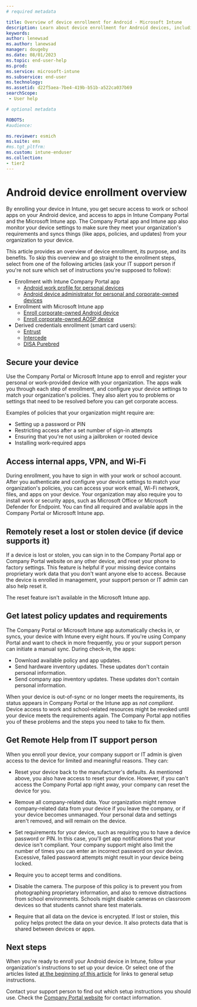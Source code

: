 ```yaml
---
# required metadata

title: Overview of device enrollment for Android - Microsoft Intune 
description: Learn about device enrollment for Android devices, including the benefits and why workplaces and schools require it.  
keywords:
author: lenewsad
ms.author: lanewsad
manager: dougeby
ms.date: 08/01/2023
ms.topic: end-user-help
ms.prod:
ms.service: microsoft-intune
ms.subservice: end-user
ms.technology:
ms.assetid: d22f5aea-7be4-419b-b51b-a522ca037b69
searchScope:
 - User help

# optional metadata

ROBOTS:  
#audience:

ms.reviewer: esmich
ms.suite: ems
#ms.tgt_pltfrm:
ms.custom: intune-enduser
ms.collection:
- tier2
---
```


# Android device enrollment overview  

By enrolling your device in Intune, you get secure access to work or school apps on your Android device, and access to apps in Intune Company Portal and the Microsoft Intune app. The Company Portal app and Intune app also monitor your device settings to make sure they meet your organization's requirements and syncs things (like apps, policies, and updates) from your organization to your device.

This article provides an overview of device enrollment, its purpose, and its benefits. To skip this overview and go straight to the enrollment steps, select from one of the following articles (ask your IT support person if you're not sure which set of instructions you're supposed to follow):  
 
* Enrollment with Intune Company Portal app  
    * [Android work profile for personal devices](enroll-device-android-work-profile.md)  
    * [Android device administrator for personal and corporate-owned devices](enroll-device-android-company-portal.md)  
* Enrollment with Microsoft Intune app
    * [Enroll corporate-owned Android device](enroll-device-android-microsoft-intune-app.md)  
    * [Enroll corporate-owned AOSP device](enroll-device-aosp.md)  
* Derived credentials enrollment (smart card users):  
    * [Entrust](enroll-android-device-entrust-datacard.md)  
    * [Intercede](enroll-android-device-intercede.md)  
    * [DISA Purebred](enroll-android-device-disa-purebred.md)  

## Secure your device 
Use the Company Portal or Microsoft Intune app to enroll and register your personal or work-provided device with your organization. The apps walk you through each step of enrollment, and configure your device settings to match your organization's policies. They also alert you to problems or settings that need to be resolved before you can get corporate access.  

Examples of policies that your organization might require are:  
* Setting up a password or PIN
* Restricting access after a set number of sign-in attempts
* Ensuring that you're not using a jailbroken or rooted device
* Installing work-required apps  

## Access internal apps, VPN, and Wi-Fi 
During enrollment, you have to sign in with your work or school account.  After you authenticate and configure your device settings to match your organization's policies, you can access your work email, Wi-Fi network, files, and apps on your device. Your organization may also require you to install work or security apps, such as Microsoft Office or Microsoft Defender for Endpoint. You can find all required and available apps in the Company Portal or Microsoft Intune app.

## Remotely reset a lost or stolen device (if device supports it)
If a device is lost or stolen, you can sign in to the Company Portal app or Company Portal website on any other device, and reset your phone to factory settings. This feature is helpful if your missing device contains proprietary work data that you don't want anyone else to access. Because the device is enrolled in management, your support person or IT admin can also help reset it.  

The reset feature isn't available in the Microsoft Intune app.  

## Get latest policy updates and requirements
The Company Portal or Microsoft Intune app automatically checks in, or syncs, your device with Intune every eight hours. If you're using Company Portal and want to check in more frequently, you or your support person can initiate a manual sync. During check-in, the apps:  

* Download available policy and app updates.    
* Send hardware inventory updates. These updates don't contain personal information.  
* Send company app inventory updates. These updates don't contain personal information.  

When your device is out-of-sync or no longer meets the requirements, its status appears in Company Portal or the Intune app as *not compliant*. Device access to work and school-related resources might be revoked until your device meets the requirements again. The Company Portal app notifies you of these problems and the steps you need to take to fix them.  

## Get Remote Help from IT support person    
When you enroll your device, your company support or IT admin is given access to the device for limited and meaningful reasons. They can:   

* Reset your device back to the manufacturer's defaults. As mentioned above, you also have access to reset your device. However, if you can't access the Company Portal app right away, your company can reset the device for you.  

* Remove all company-related data. Your organization might remove company-related data from your device if you leave the company, or if your device becomes unmanaged. Your personal data and settings aren't removed, and will remain on the device.  

* Set requirements for your device, such as requiring you to have a device password or PIN. In this case, you'll get app notifications that your device isn't compliant. Your company support might also limit the number of times you can enter an incorrect password on your device. Excessive, failed password attempts might result in your device being locked.  

* Require you to accept terms and conditions.  

* Disable the camera. The purpose of this policy is to prevent you from photographing proprietary information, and also to remove distractions from school environments. Schools might disable cameras on classroom devices so that students cannot share test materials.  

* Require that all data on the device is encrypted. If lost or stolen, this policy helps protect the data on your device. It also protects data that is shared between devices or apps. 

## Next steps  

When you're ready to enroll your Android device in Intune, follow your organization's instructions to set up your device. Or select one of the articles listed [at the beginning of this article](why-enroll-android-device.md#android-device-enrollment-overview) for links to general setup instructions.    

Contact your support person to find out which setup instructions you should use.  Check the [Company Portal website](https://go.microsoft.com/fwlink/?linkid=2010980) for contact information.  
